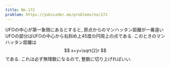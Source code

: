 ```yaml
---
title: No.172
problem: https://yukicoder.me/problems/no/172
---
```

UFOの中心が第一象限にあるとすると, 原点からのマンハッタン距離が一番遠いUFOの部分はUFOの中心から右斜め上45度の円周上の点である. このときのマンハッタン距離は $$ x+y+\sqrt{2}r $$ である. これは必ず無理数になるので, 整数に切り上げればいい.
